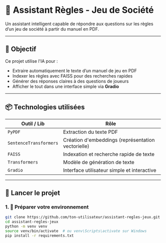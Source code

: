 # 🧠 Assistant Règles - Jeu de Société

Un assistant intelligent capable de répondre aux questions sur les règles d’un jeu de société à partir du manuel en PDF.

---

## 🎯 Objectif

Ce projet utilise l'IA pour :
- Extraire automatiquement le texte d’un manuel de jeu en PDF
- Indexer les règles avec FAISS pour des recherches rapides
- Générer des réponses claires à des questions de joueurs
- Afficher le tout dans une interface simple via **Gradio**

---

## 📦 Technologies utilisées

| Outil / Lib          | Rôle |
|----------------------|------|
| `PyPDF`              | Extraction du texte PDF |
| `SentenceTransformers` | Création d'embeddings (représentation vectorielle) |
| `FAISS`              | Indexation et recherche rapide de texte |
| `Transformers`       | Modèle de génération de texte |
| `Gradio`             | Interface utilisateur simple et interactive |

---

## 🚀 Lancer le projet

### 1. 📁 Préparer votre environnement

```bash
git clone https://github.com/ton-utilisateur/assistant-regles-jeux.git
cd assistant-regles-jeux
python -m venv venv
source venv/bin/activate  # ou venv\Scripts\activate sur Windows
pip install -r requirements.txt
